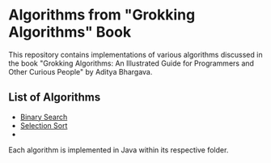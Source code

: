 # Algorithms from "Grokking Algorithms" Book

This repository contains implementations of various algorithms discussed in the book "Grokking Algorithms: An Illustrated Guide for Programmers and Other Curious People" by Aditya Bhargava.

## List of Algorithms

- [Binary Search](https://github.com/lfernando-cn/Algorithms/blob/main/Binary_Search/src/App.java)
- [Selection Sort](https://github.com/lfernando-cn/Algorithms/blob/main/Selection_Sort/src/App.java)
- <!-- Add more as you implement -->

Each algorithm is implemented in Java within its respective folder.

